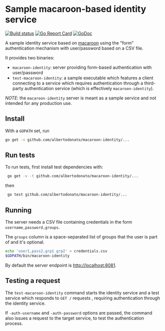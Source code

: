 # Sample macaroon-based identity service

[![Build status](https://img.shields.io/travis/albertodonato/macaroon-identity.svg)](https://travis-ci.org/albertodonato/macaroon-identity)
[![Go Report Card](https://goreportcard.com/badge/github.com/albertodonato/macaroon-identity)](https://goreportcard.com/report/github.com/albertodonato/macaroon-identity)
[![GoDoc](https://godoc.org/github.com/albertodonato/macaroon-identity?status.svg)](https://godoc.org/github.com/albertodonato/macaroon-identity)

A sample identity service based on
[macaroon](https://github.com/go-macaroon/macaroon) using the "form"
authentication mechanism with user/password based on a CSV file.

It provides two binaries:
- `macaroon-identity`: server providing form-based authentication with user/password
- `test-macaroon-identity`: a sample executable which features a client
  connecting to a service which requires authentication through a third-party
  authentication service (which is effectively `macaroon-identity`).

*NOTE*: the `macaroon-identity` server is meant as a sample service and not
intended for any production use.


## Install

With a `GOPATH` set, run

```bash
go get -v github.com/albertodonato/macaroon-identity/...
```

## Run tests

To run tests, first install test dependencies with:

```bash
 go get -v -t github.com/albertodonato/macaroon-identity/...
```

then

```bash
 go test github.com/albertodonato/macaroon-identity/...
```

## Running

The server needs a CSV file containing credentials in the form
`username,password,groups`.

The `groups` column is a space-separated list of groups that the user is part
of and it's optional.

```bash
echo 'user1,pass2,grp1 grp2' > credentials.csv
$GOPATH/bin/macaroon-identity
```

By default the server endpoint is <http://localhost:8081>.


## Testing a request

The `test-macaroon-identity` command starts the identity service and a test
service which responds to `GET /` requests , requiring authentication through
the identity service.

If `-auth-username` and `-auth-password` options are passed, the command also
issues a request to the target service, to test the authentication process.
